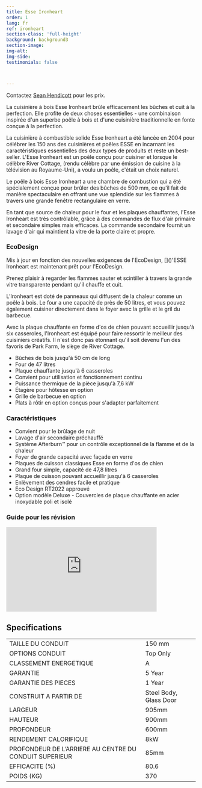 ```yaml
---
title: Esse Ironheart
order: 1
lang: fr
ref: ironheart
section-class: 'full-height'
background: background3
section-image:
img-alt:
img-side:
testimonials: false



---
```

<div class="col_12 center">
<p>Contactez <a href="#contact">Sean Hendicott</a> pour les prix.</p>
</div>

<div class="col_6">
<p>La cuisinière à bois Esse Ironheart brûle efficacement les bûches et cuit à la perfection. Elle profite de deux choses essentielles - une combinaison inspirée d'un superbe poêle à bois et d'une cuisinière traditionnelle en fonte conçue à la perfection.</p>

<p>La cuisinière à combustible solide Esse Ironheart a été lancée en 2004 pour célébrer les 150 ans des cuisinières et poêles ESSE en incarnant les caractéristiques essentielles des deux types de produits et reste un best-seller. L'Esse Ironheart est un poêle conçu pour cuisiner et lorsque le célèbre River Cottage, (rendu célèbre par une émission de cuisine à la télévision au Royaume-Uni), a voulu un poêle, c'était un choix naturel.</p>
</div>

<div class="col_6">
<p>Le poêle à bois Esse Ironheart a une chambre de combustion qui a été spécialement conçue pour brûler des bûches de 500 mm, ce qu'il fait de manière spectaculaire en offrant une vue splendide sur les flammes à travers une grande fenêtre rectangulaire en verre.</p>

<p>En tant que source de chaleur pour le four et les plaques chauffantes, l'Esse Ironheart est très
contrôlable, grâce à des commandes de flux d'air primaire et secondaire simples mais efficaces. La
commande secondaire fournit un lavage d'air qui maintient la vitre de la porte claire et propre.</p>

</div>

<div class="col_12">
<h3>EcoDesign</h3>
</div>
<div class="col_6">

<p>Mis à jour en fonction des nouvelles exigences de l'EcoDesign, []()'ESSE Ironheart est maintenant prêt pour l'EcoDesign.</p>

<p>Prenez plaisir à regarder les flammes sauter et scintiller à travers la grande vitre transparente pendant qu'il chauffe et cuit.</p>

<p>L’Ironheart est doté de panneaux qui diffusent de la chaleur comme un poêle à bois. Le four a une
capacité de près de 50 litres, et vous pouvez également cuisiner directement dans le foyer avec la grille et le gril du barbecue.</p>

<p>Avec la plaque chauffante en forme d'os de chien pouvant accueillir jusqu'à six casseroles, l'Ironheart est équipé pour faire ressortir le meilleur des cuisiniers créatifs. Il n'est donc pas étonnant qu'il soit devenu l'un des favoris de Park Farm, le siège de River Cottage.</p>
</div>
<div class="col_6">

<ul>
  <li>Bûches de bois jusqu'à 50 cm de long</li>
  <li>Four de 47 litres</li>
  <li>Plaque chauffante jusqu'à 6 casseroles</li>
  <li>Convient pour utilisation et fonctionnement continu</li>
  <li>Puissance thermique de la pièce jusqu'à 7,6 kW</li>
  <li>Étagère pour hôtesse en option</li>
  <li>Grille de barbecue en option</li>
  <li>Plats à rôtir en option conçus pour s'adapter parfaitement</li>
</ul>
</div>
<div class="clear"></div>
<div class="col_6">

<h3>Caractéristiques</h3>

<ul>
  <li>Convient pour le brûlage de nuit</li>
  <li>Lavage d'air secondaire préchauffé</li>
  <li>Système Afterburn&trade; pour un contrôle exceptionnel de la flamme et de la chaleur</li>
  <li>Foyer de grande capacité avec façade en verre</li>
  <li>Plaques de cuisson classiques Esse en forme d'os de chien</li>
  <li>Grand four simple, capacité de 47,8 litres</li>
  <li>Plaque de cuisson pouvant accueillir jusqu'à 6 casseroles</li>
  <li>Enlèvement des cendres facile et pratique</li>
  <li>Eco Design RT2022 approuvé</li>
  <li>Option modèle Deluxe - Couvercles de plaque chauffante en acier inoxydable poli et isolé</li>
</ul>
</div>
<div class="col_6">
<h3>Guide pour les révision</h3>

<iframe width="400" height="225" src="https://www.youtube.com/embed/BfIDrfxS4ZM" title="YouTube video player" frameborder="0" allow="accelerometer; autoplay; clipboard-write; encrypted-media; gyroscope; picture-in-picture" allowfullscreen></iframe>
</div>
<div class="clear"></div>
<div class="col_12">
<h2>Specifications</h2>
<table>
  <tr><td>TAILLE DU CONDUIT </td><td>150 mm</td></tr>
  <tr><td>OPTIONS CONDUIT</td><td>Top Only</td></tr>
  <tr><td>CLASSEMENT ENERGETIQUE</td><td>A</td></tr>
  <tr><td>GARANTIE</td><td>5 Year </td></tr>
  <tr><td>GARANTIE DES PIECES</td><td>1 Year </td></tr>
  <tr><td>CONSTRUIT A PARTIR DE</td><td>Steel Body, Glass Door </td></tr>
  <tr><td>LARGEUR </td><td>905mm </td></tr>
  <tr><td>HAUTEUR </td><td>900mm </td></tr>
  <tr><td>PROFONDEUR </td><td>600mm </td></tr>
  <tr><td>RENDEMENT CALORIFIQUE</td><td>8kW </td></tr>
  <tr><td>PROFONDEUR DE L’ARRIERE AU CENTRE DU CONDUIT
  SUPERIEUR</td><td>85mm </td></tr>
  <tr><td>EFFICACITE (%)</td><td>80.6 </td></tr>
  <tr><td>POIDS (KG) </td><td>370</td></tr>
</table>
</div>
